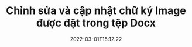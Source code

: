 ---
############################# Static ############################
layout: "auto-gen-signature"
date: 2022-03-01T15:12:22
draft: false
operation: Update
signaturetype: Image
fileformat: Docx
productName: .NET
lang: vi
productCode: net
otherformats: pdf doc docx docm dot dotm dotx odt ott rtf xls xlsx xlsm xlsb csv ods ots xltx xltm ppt pptx pps ppsx odp otp potx potm pptm ppsm
breadcrumb: Put Image signature on Docx for C#

############################# Head ############################
head_title: "Cập nhật chữ ký Image được đặt trong tệp Docx bằng C#"
head_description: "Sử dụng mã .NET đơn giản và dễ hiểu để cập nhật chữ ký Image trong tài liệu Docx đã ký."

############################# Header ############################
title: "Chỉnh sửa và cập nhật chữ ký Image được đặt trong tệp Docx"
description: "API cho .NET cung cấp chức năng cập nhật chữ ký Image tại tài liệu Docx. Cập nhật chữ ký điện tử bên trong tài liệu Docx của bạn bằng một vài dòng mã C# một cách nhanh chóng và dễ dàng."
bg_image: "https://cms.admin.containerize.com/templates/aspose/App_Themes/V3/images/bg/header1.png"
bg_overlay: false
button:
    enable: true

############################# SubMenu ############################
submenu:
    enable: true

    left:
        img_alt: "GroupDocs.Signature for .NET"
        image: "https://cms.admin.containerize.com/templates/groupdocs/images/product-logos/90x90-noborder/groupdocs-signature-net.png"
        product: "GroupDocs.Signature"
        platform: ".NET"



############################# About ############################
about:
    enable: true
    title: "Tìm hiểu về các tính năng của API GroupDocs.Signature for .NET"
    content: |
        [GroupDocs.Signature for .NET] (https://products.groupdocs.com/signature/net/) Chức năng API chứa nhiều lựa chọn phương tiện để xử lý ở các định dạng tài liệu yêu cầu bằng cách sử dụng chữ ký điện tử. Hỗ trợ nhiều loại chữ ký điện tử như văn bản, hình ảnh, chứng chỉ kỹ thuật số, mã vạch, mã QR, tem hoặc siêu dữ liệu. Khách hàng có thể thêm, bớt, chỉnh sửa, xác thực hoặc tìm kiếm chữ ký điện tử tại các tệp PDF, tài liệu MS Word, sổ làm việc MS Excel, bản trình bày MS PowerPoint, tệp Adobe Photoshop và các định dạng hình ảnh khác nhau. Nhiều tính năng và cài đặt hữu ích có sẵn.
    

############################# Steps ############################
steps:
    enable: true
    title_left: "Cách thay đổi chữ ký Image trong tài liệu Docx của bạn"
    content_left: |
        [GroupDocs.Signature for .NET] (https://products.groupdocs.com/signature/net/) bao gồm các tính năng hữu ích như cập nhật chữ ký Image được đặt trong tài liệu Docx. Có thể thay đổi các tính năng của chữ ký mà không cần thêm mã.
        
        * Để bắt đầu, hãy tạo đối tượng Chữ ký truyền dưới dạng một đường dẫn tham số phương thức khởi tạo đến một tài liệu được cho là sẽ được cập nhật.
        * Sau đó, khởi tạo một đối tượng chữ ký cụ thể thích hợp và thiết lập mã định danh và thuộc tính của nó cần được thay đổi.
        * Cuối cùng, gọi phương thức Cập nhật của Chữ ký chuyển đối tượng chữ ký cụ thể.
        * Xử lý kết quả cập nhật thông báo của bạn.

    title_right: "yêu cầu hệ thống"
    content_right: |
        GroupDocs.Signature for .NET được hỗ trợ trên tất cả các nền tảng và hệ điều hành chính. Trước khi thực hiện mã bên dưới, hãy đảm bảo rằng bạn đã cài đặt các điều kiện tiên quyết sau trên hệ thống của mình.

        * Hệ điều hành: Microsoft Windows, Linux, MacOS
        * Môi trường phát triển: Microsoft Visual Studio, Xamarin, MonoDevelop
        * Frameworks: .NET Framework, .NET Standard, .NET Core, Mono
        * Tải xuống phiên bản mới nhất của GroupDocs.Signature for .NET từ [Nuget] (https://www.nuget.org/packages/groupdocs.signature)
         
    code: |
        ```csharp    
                
        // Set up input Docx file
        string filePath = "input.docx";

        // Instantiate Signature for input file
        using (GroupDocs.Signature.Signature signature = new GroupDocs.Signature.Signature(filePath))
        {
                // Id of signature which is supposed to be updated
                // such Id might be got as a result of search operation
                string id = "ff988ab1-7403-4c8d-8db7-f2a56b9f8530";

                // provide signature features to update
                // set up particular signature id
                ImageSignature signatureToUpdate = new ImageSignature(id)
                {
                    // specify signature width
                    Width = 170,
                    // specify signature height
                    Height = 250,
                    // set left position
                    Left = 10,
                    // set top position
                    Top = 10
                };

                // update signature
                bool updateResult = signature.Update(signatureToUpdate);

                // process updation result
                if (updateResult)
                {
                    Console.WriteLine("Signature was updated successfully!");
                }
        }
        ```

############################# Demos ############################
demos:
    enable: true
    title: "Cập nhật chữ ký Image trên các trang tài liệu - Bản trình diễn trực tiếp"
    content: |
       Chỉnh sửa các chữ ký điện tử khác nhau của tài liệu Docx ngay bây giờ bằng cách truy cập trang web [GroupDocs.Signature App] (https://products.groupdocs.app/signature/family).          

############################# More Formats ############################
more_formats:
    enable: true
    title: "Cập nhật các chữ ký Image khác nhau qua C#"
    content: |
        "Chỉnh sửa chữ ký điện tử được đặt ở nhiều định dạng tài liệu khác nhau. Cập nhật dữ liệu chữ ký mà không cần thêm mã."
    format: 
       
       
back_to_top:
    enable: true
---